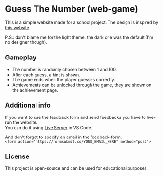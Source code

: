 # Guess The Number (web-game)
This is a simple website made for a school project.
The design is inspired by [this website](https://www.mathsisfun.com/games/guess_number.html).

P.S.: don't blame me for the light theme, the dark one was the default (I'm no designer though).

## Gameplay
- The number is randomly chosen between 1 and 100.
- After each guess, a hint is shown.
- The game ends when the player guesses correctly.
- Achievements can be unlocked through the game, they are shown on the achievement page.

## Additional info
If you want to use the feedback form and send feedbacks you have to live-run the website.  
You can do it using [Live Server](https://marketplace.visualstudio.com/items?itemName=ritwickdey.LiveServer) in VS Code.  

And don't forget to specify an email in the feedback-form:  
```<form action="https://formsubmit.co/YOUR_EMAIL_HERE" method="post">```

## License
This project is open-source and can be used for educational purposes.

